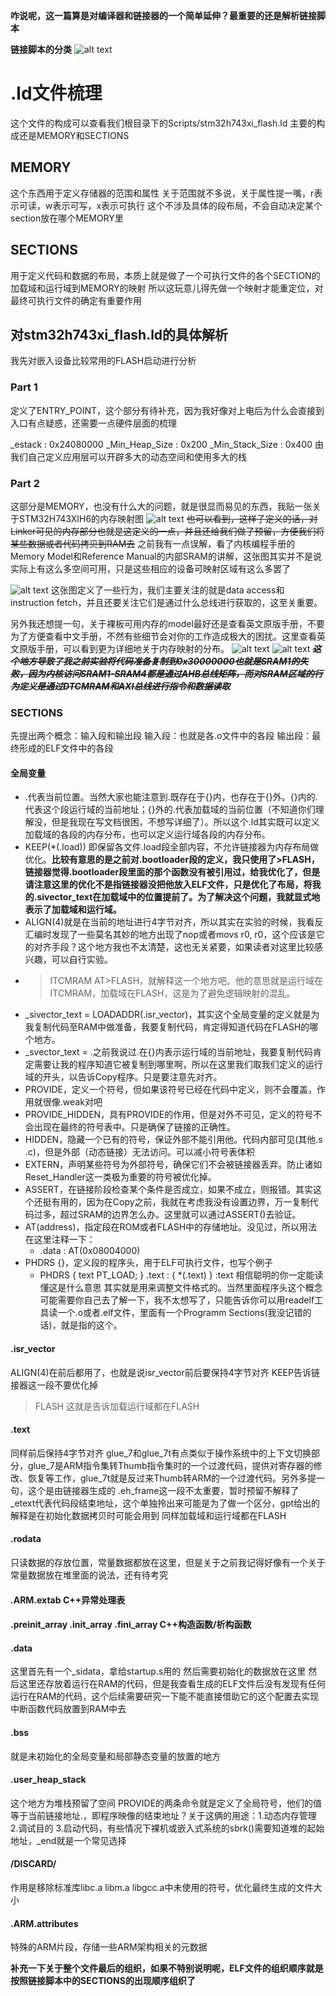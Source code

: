 **咋说呢，这一篇算是对编译器和链接器的一个简单延伸？最重要的还是解析链接脚本**

**链接脚本的分类**
![alt text](./Picture/链接脚本分类.png)

# .ld文件梳理
这个文件的构成可以查看我们根目录下的Scripts/stm32h743xi_flash.ld
主要的构成还是MEMORY和SECTIONS
## MEMORY
这个东西用于定义存储器的范围和属性
关于范围就不多说，关于属性提一嘴，r表示可读，w表示可写，x表示可执行
这个不涉及具体的段布局，不会自动决定某个section放在哪个MEMORY里

## SECTIONS
用于定义代码和数据的布局，本质上就是做了一个可执行文件的各个SECTION的加载域和运行域到MEMORY的映射
所以这玩意儿得先做一个映射才能重定位，对最终可执行文件的确定有重要作用


## 对stm32h743xi_flash.ld的具体解析
我先对嵌入设备比较常用的FLASH启动进行分析

### Part 1
定义了ENTRY_POINT，这个部分有待补充，因为我好像对上电后为什么会直接到入口有点疑惑，还需要一点硬件层面的梳理

_estack : 0x24080000
_Min_Heap_Size : 0x200
_Min_Stack_Size : 0x400 
由我们自己定义应用层可以开辟多大的动态空间和使用多大的栈

### Part 2
这部分是MEMORY，也没有什么大的问题，就是很显而易见的东西，我贴一张关于STM32H743XIH6的内存映射图
![alt text](./Picture/memory_model.png)
~~也可以看到，这样子定义的话，对Linker可见的内存部分也就是这定义的一点，并且还给我们做了预留，方便我们将某些数据或者代码拷贝到RAM去~~
之前我有一点误解，看了内核编程手册的Memory Model和Reference Manual的内部SRAM的讲解，这张图其实并不是说实际上有这么多空间可用，只是这些相应的设备可映射区域有这么多罢了

![alt text](./Picture/Behavior_of_memory_access.png)
这张图定义了一些行为，我们主要关注的就是data access和instruction fetch，并且还要关注它们是通过什么总线进行获取的，这至关重要。


另外我还想提一句，关于裸板可用内存的model最好还是查看英文原版手册，不要为了方便查看中文手册，不然有些细节会对你的工作造成极大的困扰。这里查看英文原版手册，可以看到更为详细地关于内存映射的分布。
![alt text](./Picture/Memory_map_1.png)
![alt text](./Picture/Memory_map_2.png)
~~**_这个地方导致了我之前实验将代码准备复制到0x30000000也就是SRAM1的失败，因为内核访问SRAM1-SRAM4都是通过AHB总线矩阵，而对SRAM区域的行为定义是通过DTCMRAM和AXI总线进行指令和数据读取_**~~


### SECTIONS
先提出两个概念：输入段和输出段
输入段：也就是各.o文件中的各段
输出段：最终形成的ELF文件中的各段

#### 全局变量
- .代表当前位置。当然大家也能注意到.既存在于{}内，也存在于{}外。{}内的.代表这个段运行域的当前地址；{}外的.代表加载域的当前位置（不知道你们理解没，但是我现在写文档很困，不想写详细了）。所以这个.ld其实既可以定义加载域的各段的内存分布，也可以定义运行域各段的内存分布。
- KEEP(*(.load)) 即保留各文件.load段全部内容，不允许链接器为内存布局做优化。**比较有意思的是之前对.bootloader段的定义，我只使用了>FLASH，链接器觉得.bootloader段里面的那个函数没有被引用过，给我优化了，但是请注意这里的优化不是指链接器没把他放入ELF文件，只是优化了布局，将我的.sivector_text在加载域中的位置提前了。为了解决这个问题，我就显式地表示了加载域和运行域。**
- ALIGN(4)就是在当前的地址进行4字节对齐，所以其实在实验的时候，我看反汇编时发现了一些莫名其妙的地方出现了nop或者movs r0, r0，这个应该是它的对齐手段？这个地方我也不太清楚，这也无关紧要，如果读者对这里比较感兴趣，可以自行实验。
- >ITCMRAM AT>FLASH，就解释这一个地方吧。他的意思就是运行域在ITCMRAM，加载域在FLASH，这是为了避免逻辑映射的混乱。
- _sivector_text = LOADADDR(.isr_vector)，其实这个全局变量的定义就是为我复制代码至RAM中做准备，我要复制代码，肯定得知道代码在FLASH的哪个地方。
- _svector_text = .之前我说过.在{}内表示运行域的当前地址，我要复制代码肯定需要让我的程序知道它被复制到哪里啊，所以在这里我们取我们定义的运行域的开头，以告诉Copy程序。只是要注意先对齐。
- PROVIDE，定义一个符号，但如果该符号已经在代码中定义，则不会覆盖，作用就很像.weak对吧
- PROVIDE_HIDDEN，具有PROVIDE的作用，但是对外不可见，定义的符号不会出现在最终的符号表中。只是确保了链接的正确性。
- HIDDEN，隐藏一个已有的符号，保证外部不能引用他。代码内部可见(其他.s .c)，但是外部（动态链接）无法访问。可以减小符号表体积
- EXTERN，声明某些符号为外部符号，确保它们不会被链接器丢弃。防止诸如Reset_Handler这一类极为重要的符号被优化掉。
- ASSERT，在链接阶段检查某个条件是否成立，如果不成立，则报错。其实这个还挺有用的，因为在Copy之前，我就在考虑我没有设置边界，万一复制代码过多，超过SRAM的边界怎么办。这里就可以通过ASSERT()去验证。
- AT(address)，指定段在ROM或者FLASH中的存储地址。没见过，所以用法在这里注释一下：
  - .data : AT(0x08004000)
- PHDRS {}，定义段的程序头，用于ELF可执行文件，也写个例子
  - PHDRS {
    text PT_LOAD;
  }
    .text : {
      *(.text)
    } :text
  相信聪明的你一定能读懂这是什么意思
其实就是用来调整文件格式的。当然里面程序头这个概念可能需要你自己去了解一下，我不太想写了，只能告诉你可以用readelf工具读一个.o或者.elf文件，里面有一个Programm Sections(我没记错的话)，就是指的这个。




#### .isr_vector
ALIGN(4)在前后都用了，也就是说isr_vector前后要保持4字节对齐
KEEP告诉链接器这一段不要优化掉
>FLASH 这就是告诉加载运行域都在FLASH

#### .text
同样前后保持4字节对齐
glue_7和glue_7t有点类似于操作系统中的上下文切换部分，glue_7是ARM指令集转Thumb指令集时的一个过渡代码，提供对寄存器的修改、恢复等工作，glue_7t就是反过来Thumb转ARM的一个过渡代码。另外多提一句，这个是由链接器生成的
.eh_frame这一段不太重要，暂时预留不解释了
_etext代表代码段结束地址，这个单独拎出来可能是为了做一个区分，gpt给出的解释是在初始化数据拷贝时可能会用到
同样加载域和运行域都在FLASH

#### .rodata
只读数据的存放位置，常量数据都放在这里，但是关于之前我记得好像有一个关于常量数据放在堆里面的说法，还有待考究

#### .ARM.extab C++异常处理表
#### .preinit_array .init_array .fini_array C++构造函数/析构函数
#### .data
这里首先有一个_sidata，拿给startup.s用的
然后需要初始化的数据放在这里
然后这里还存放着运行在RAM的代码，但是我查看生成的ELF文件后没有发现有任何运行在RAM的代码，这个后续需要研究一下能不能直接借助它的这个配置去实现中断函数代码放置到RAM中去
#### .bss
就是未初始化的全局变量和局部静态变量的放置的地方

#### .user_heap_stack
这个地方为堆栈预留了空间
PROVIDE的两条命令就是定义了全局符号，他们的值等于当前链接地址.，即程序映像的结束地址？关于这俩的用途：1.动态内存管理 2.调试目的 3.启动代码，有些情况下裸机或嵌入式系统的sbrk()需要知道堆的起始地址，_end就是一个常见选择

#### /DISCARD/
作用是移除标准库libc.a libm.a libgcc.a中未使用的符号，优化最终生成的文件大小

#### .ARM.attributes
特殊的ARM片段，存储一些ARM架构相关的元数据


**补充一下关于整个文件最后的组织，如果不特别说明呢，ELF文件的组织顺序就是按照链接脚本中的SECTIONS的出现顺序组织了**